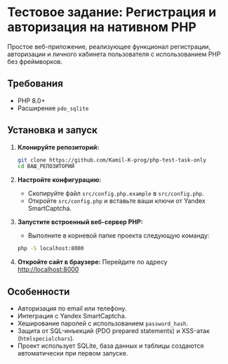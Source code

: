# Тестовое задание: Регистрация и авторизация на нативном PHP

Простое веб-приложение, реализующее функционал регистрации, авторизации и личного кабинета пользователя с использованием PHP без фреймворков.

## Требования

*   PHP 8.0+
*   Расширение `pdo_sqlite`

## Установка и запуск

1.  **Клонируйте репозиторий:**
    ```bash
    git clone https://github.com/Kamil-K-prog/php-test-task-only
    cd ВАШ_РЕПОЗИТОРИЙ
    ```

2.  **Настройте конфигурацию:**
    *   Скопируйте файл `src/config.php.example` в `src/config.php`.
    *   Откройте `src/config.php` и вставьте ваши ключи от Yandex SmartCaptcha.

3.  **Запустите встроенный веб-сервер PHP:**
    *   Выполните в корневой папке проекта следующую команду:
    ```bash
    php -S localhost:8000
    ```

4.  **Откройте сайт в браузере:**
    Перейдите по адресу [http://localhost:8000](http://localhost:8000)

## Особенности

*   Авторизация по email или телефону.
*   Интеграция с Yandex SmartCaptcha.
*   Хеширование паролей с использованием `password_hash`.
*   Защита от SQL-инъекций (PDO prepared statements) и XSS-атак (`htmlspecialchars`).
*   Проект использует SQLite, база данных и таблицы создаются автоматически при первом запуске.